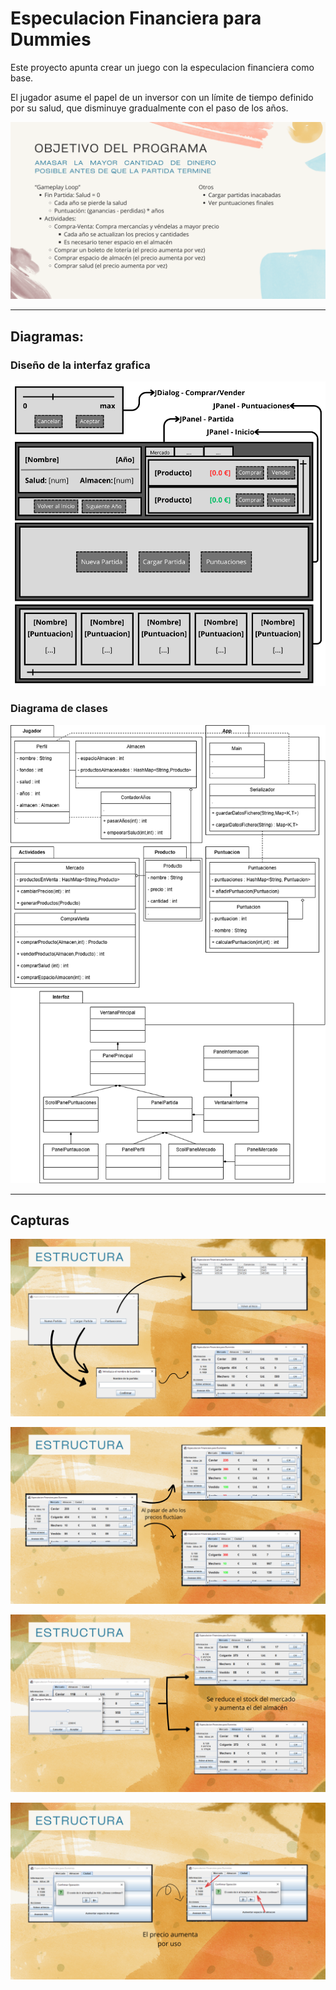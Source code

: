 # Especulacion Financiera para Dummies

Este proyecto apunta crear un juego con la especulacion financiera como base.

El jugador asume el papel de un inversor con un límite de tiempo definido por su salud, que disminuye gradualmente con el paso de los años.

![Explicacion](/Diagramas/Objetivos.png)

---

## Diagramas: 

### Diseño de la interfaz grafica

![GUI](/Diagramas/GUI.png)

### Diagrama de clases

![Clases](/Diagramas/Proyecto_Clases2.png)

---

## Capturas

![Clases](/Diagramas/Captura1.png)

![Clases](/Diagramas/Captura2.png)

![Clases](/Diagramas/Captura3.png)

![Clases](/Diagramas/Captura4.png)
